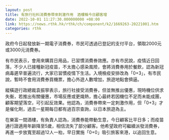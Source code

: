 ```yaml
---
layout: post
title: 有旅行社料消費券帶來刺激作用　酒樓稱今日顧客增
date: 2022-10-01 11:27:30.000000000 +08:00
link: https://news.rthk.hk/rthk/ch/component/k2/1669263-20221001.htm
categories: rthk
---
```


政府今日起發放新一期電子消費券，市民可透過已登記的支付平台，領取2000元或3000元消費券。

有市民表示，會用來購買日用品，已習慣消費券效應。亦有市民說，疫情近日回落，不少人已接種新冠疫苗，不太擔心感染風險，會將消費券用於餐飲，認為新冠病毒遲早普遍流行，大家已習慣疫情下生活。入境檢疫安排改為「0+3」，有市民說，暫時不會用消費券買機票，擔心外遊人數增加，旅遊地點會擠逼。

縱橫遊行政總裁袁振寧表示，旅行社接受消費券，但並無推出優惠，現時機位供求失衡，若推出有關優惠，市場反應或更熾熱，擔心最終若因機位不足而未能成團，顧客期望落空，可引起反效果。他認為，消費券帶來一定刺激作用，但「0+3」才是催化劑，過去一星期每日都有過百宗查詢，以日本旅遊為主。

在樂富一間酒樓，有負責人認為，消費券能帶動生意，今日顧客比平日多；而疫苗通行證適用年齡降至5歲，相信流失了部分顧客。他希望政府可繼續派發消費券，再進一步放寬至超過12人一枱，早日實施「0+0」吸引旅客來港，以追回生意。

